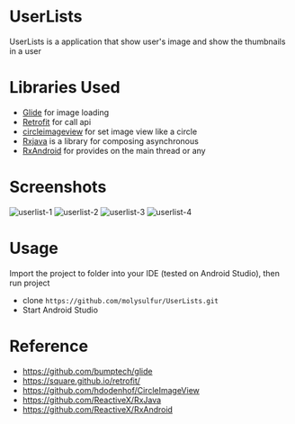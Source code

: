 # UserLists
UserLists is a application that show user's image and show the thumbnails in a user

# Libraries Used
* [Glide](https://github.com/bumptech/glide) for image loading
* [Retrofit](https://square.github.io/retrofit/) for call api
* [circleimageview](https://github.com/hdodenhof/CircleImageView) for set image view like a circle
* [Rxjava](https://github.com/ReactiveX/RxJava) is a library for composing asynchronous
* [RxAndroid](https://github.com/ReactiveX/RxAndroid) for provides on the main thread or any

# Screenshots
![userlist-1](https://user-images.githubusercontent.com/40534697/51223722-a153c300-1975-11e9-8774-7597d97a4cd5.PNG)
![userlist-2](https://user-images.githubusercontent.com/40534697/51223723-a1ec5980-1975-11e9-97d4-0a47f0cb712b.JPG)
![userlist-3](https://user-images.githubusercontent.com/40534697/51223724-a1ec5980-1975-11e9-8eea-7fdd12737160.JPG)
![userlist-4](https://user-images.githubusercontent.com/40534697/51223725-a31d8680-1975-11e9-970e-fc4e6c6b2d26.JPG)


# Usage
Import the project to folder into your IDE (tested on Android Studio), then run project
* clone `https://github.com/molysulfur/UserLists.git`
* Start Android Studio

# Reference
* https://github.com/bumptech/glide
* https://square.github.io/retrofit/
* https://github.com/hdodenhof/CircleImageView
* https://github.com/ReactiveX/RxJava
* https://github.com/ReactiveX/RxAndroid
